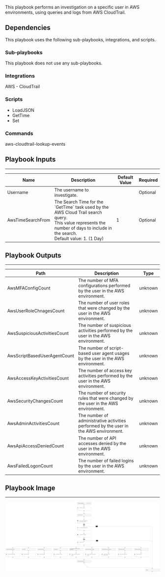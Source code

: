 This playbook performs an investigation on a specific user in AWS environments, using queries and logs from AWS CloudTrail.


## Dependencies

This playbook uses the following sub-playbooks, integrations, and scripts.

### Sub-playbooks

This playbook does not use any sub-playbooks.

### Integrations

AWS - CloudTrail

### Scripts

* LoadJSON
* GetTime
* Set

### Commands

aws-cloudtrail-lookup-events

## Playbook Inputs

---

| **Name** | **Description** | **Default Value** | **Required** |
| --- | --- | --- | --- |
| Username | The username to investigate. |  | Optional |
| AwsTimeSearchFrom | The Search Time for the \`GetTime\` task used by the AWS Cloud Trail search query. <br/>This value represents the number of days to include in the search.<br/>Default value: 1.  \(1 Day\) | 1 | Optional |

## Playbook Outputs

---

| **Path** | **Description** | **Type** |
| --- | --- | --- |
| AwsMFAConfigCount | The number of MFA configurations performed by the user in the AWS environment. | unknown |
| AwsUserRoleChnagesCount | The number of user roles that were changed by the user in the AWS environment. | unknown |
| AwsSuspiciousActivitiesCount | The number of suspicious activities performed by the user in the AWS environment. | unknown |
| AwsScriptBasedUserAgentCount | The number of script-based user agent usages by the user in the AWS environment. | unknown |
| AwsAccessKeyActivitiesCount | The number of access key activities performed by the user in the AWS environment. | unknown |
| AwsSecurityChangesCount | The number of security rules that were changed by the user in the AWS environment. | unknown |
| AwsAdminActivitiesCount | The number of administrative activities performed by the user in the AWS environment. | unknown |
| AwsApiAccessDeniedCount | The number of API accesses denied by the user in the AWS environment. | unknown |
| AwsFailedLogonCount | The number of failed logins by the user in the AWS environment. | unknown |

## Playbook Image

---

![AWS - User Investigation](../doc_files/AWS_-_User_Investigation.png)
